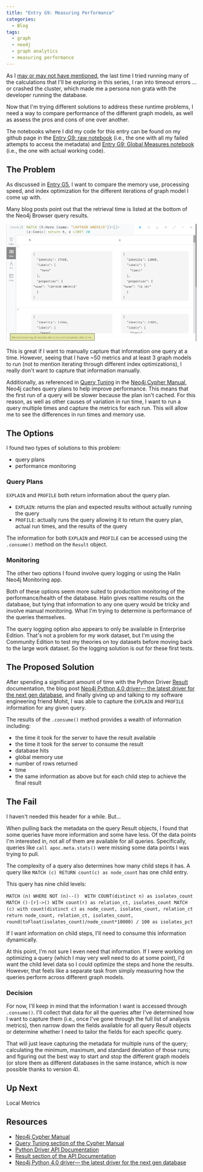 ```yaml
---
title: "Entry G9: Measuring Performance"
categories:
  - Blog
tags:
  - graph
  - neo4j
  - graph analytics
  - measuring performance
---
```


As I [may or may not have mentioned](https://julielinx.github.io/blog/g05_project_bimodal/), the last time I tried running many of the calculations that I'll be exploring in this series, I ran into timeout errors ... or crashed the cluster, which made me a persona non grata with the developer running the database.

Now that I'm trying different solutions to address these runtime problems, I need a way to compare performance of the different graph models, as well as assess the pros and cons of one over another.

The notebooks where I did my code for this entry can be found on my github page in the [Entry G9: raw notebook](https://github.com/julielinx/datascience_diaries/blob/master/graph/09a_nb_raw_global_meastures_metrics.ipynb) (i.e., the one with all my failed attempts to access the metadata) and [Entry G9: Global Measures notebook](https://github.com/julielinx/datascience_diaries/blob/master/graph/09b_nb_global_measure_metrics.ipynb) (i.e., the one with actual working code).

## The Problem

As discussed in [Entry G5](https://julielinx.github.io/blog/g05_project_bimodal/), I want to compare the memory use, processing speed, and index optimization for the different iterations of graph model I come up with.

Many blog posts point out that the retrieval time is listed at the bottom of the Neo4j Browser query results.

<img src='https://github.com/julielinx/datascience_diaries/blob/master/graph/images/runtime_highlighted.png?raw=true'>

This is great if I want to manually capture that information one query at a time. However, seeing that I have ~50 metrics and at least 3 graph models to run (not to mention iterating through different index optimizations), I really don't want to capture that information manually.

Additionally, as referenced in [Query Tuning](https://neo4j.com/docs/cypher-manual/current/query-tuning/) in the [Neo4j Cypher Manual](https://neo4j.com/docs/cypher-manual/current/), Neo4j caches query plans to help improve performance. This means that the first run of a query will be slower because the plan isn't cached. For this reason, as well as other causes of variation in run time, I want to run a query multiple times and capture the metrics for each run. This will allow me to see the differences in run times and memory use.

## The Options

I found two types of solutions to this problem:

- query plans
- performance monitoring

### Query Plans

`EXPLAIN` and `PROFILE` both return information about the query plan.

- `EXPLAIN`: returns the plan and expected results without actually running the query
- `PROFILE`: actually runs the query allowing it to return the query plan, actual run times, and the results of the query

The information for both `EXPLAIN` and `PROFILE` can be accessed using the `.consume()` method on the `Result` object.

### Monitoring

The other two options I found involve query logging or using the Halin Neo4j Monitoring app. 

Both of these options seem more suited to production monitoring of the performance/health of the database. Halin gives realtime results on the database, but tying that information to any one query would be tricky and involve manual monitoring. What I'm trying to determine is performance of the queries themselves.

The query logging option also appears to only be available in Enterprise Edition. That's not a problem for my work dataset, but I'm using the Community Edition to test my theories on toy datasets before moving back to the large work dataset. So the logging solution is out for these first tests.

## The Proposed Solution

After spending a significant amount of time with the Python Driver [Result](https://neo4j.com/docs/api/python-driver/current/api.html#result) documentation, the blog post [Neo4j Python 4.0 driver— the latest driver for the next gen database](https://medium.com/neo4j/neo4j-python-4-0-driver-the-latest-driver-for-the-next-gen-database-a5be6ecd481f), and finally giving up and talking to my software engineering friend Mohit, I was able to capture the `EXPLAIN` and `PROFILE` information for any given query.

The results of the `.consume()` method provides a wealth of information including:

- the time it took for the server to have the result available
- the time it took for the server to consume the result
- database hits
- global memory use
- number of rows returned
- time
- the same information as above but for each child step to achieve the final result

## The Fail

I haven't needed this header for a while. But...

When pulling back the metadata on the query Result objects, I found that some queries have more information and some have less. Of the data points I'm interested in, not all of them are available for all queries. Specifically, queries like `call apoc.meta.stats()` were missing some data points I was trying to pull.

The complexity of a query also determines how many child steps it has. A query like `MATCH (c) RETURN count(c) as node_count` has one child entry. 

This query has nine child levels:

`MATCH (n) WHERE NOT (n)--() 
WITH COUNT(distinct n) as isolates_count
MATCH ()-[r]->()
WITH count(r) as relation_ct, isolates_count
MATCH (c)
with count(distinct c) as node_count, isolates_count, relation_ct
return node_count, relation_ct, isolates_count, round(toFloat(isolates_count)/node_count*10000) / 100 as isolates_pct`

If I want information on child steps, I'll need to consume this information dynamically.

At this point, I'm not sure I even need that information. If I were working on optimizing a query (which I may very well need to do at some point), I'd want the child level data so I could optimize the steps and hone the results. However, that feels like a separate task from simply measuring how the queries perform across different graph models.

### Decision

For now, I'll keep in mind that the information I want is accessed through `.consume()`. I'll collect that data for all the queries after I've determined how I want to capture them (i.e., once I've gone through the full list of analysis metrics), then narrow down the fields available for all query Result objects or determine whether I need to tailor the fields for each specific query.

That will just leave capturing the metadata for multiple runs of the query; calculating the minimum, maximum, and standard deviation of those runs; and figuring out the best way to start and stop the different graph models (or store them as different databases in the same instance, which is now possible thanks to version 4).

## Up Next

Local Metrics

## Resources

- [Neo4j Cypher Manual](https://neo4j.com/docs/cypher-manual/current/)
- [Query Tuning section of the Cypher Manual](https://neo4j.com/docs/cypher-manual/current/query-tuning/) 
- [Python Driver API Documentation](https://neo4j.com/docs/api/python-driver/current/api.html)
- [Result section of the API Documentation](https://neo4j.com/docs/api/python-driver/current/api.html#result)
- [Neo4j Python 4.0 driver— the latest driver for the next gen database](https://medium.com/neo4j/neo4j-python-4-0-driver-the-latest-driver-for-the-next-gen-database-a5be6ecd481f)
